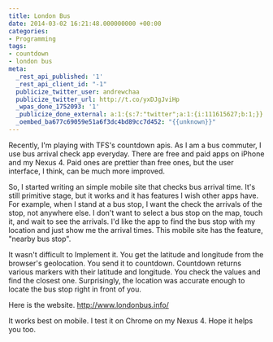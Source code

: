 ```yaml
---
title: London Bus
date: 2014-03-02 16:21:48.000000000 +00:00
categories:
- Programming
tags:
- countdown
- london bus
meta:
  _rest_api_published: '1'
  _rest_api_client_id: "-1"
  publicize_twitter_user: andrewchaa
  publicize_twitter_url: http://t.co/yxDJgJviHp
  _wpas_done_1752093: '1'
  _publicize_done_external: a:1:{s:7:"twitter";a:1:{i:111615627;b:1;}}
  _oembed_ba677c69059e51a6f3dc4bd89cc7d452: "{{unknown}}"
---
```

<p>Recently, I'm playing with TFS's countdown apis. As I am a bus commuter, I use bus arrival check app everyday. There are free and paid apps on iPhone and my Nexus 4. Paid ones are prettier than free ones, but the user interface, I think, can be much more improved. </p>
<p>So, I started writing an simple mobile site that checks bus arrival time. It's still primitive stage, but it works and it has features I wish other apps have. For example, when I stand at a bus stop, I want the check the arrivals of the stop, not anywhere else. I don't want to select a bus stop on the map, touch it, and wait to see the arrivals. I'd like the app to find the bus stop with my location and just show me the arrival times. This mobile site has the feature, "nearby bus stop".</p>
<p>It wasn't difficult to Implement it. You get the latitude and longitude from the browser's geolocation. You send it to countdown. Countdown returns various markers with their latitude and longitude. You check the values and find the closest one. Surprisingly, the location was accurate enough to locate the bus stop right in front of you.</p>
<p>Here is the website. <a title="londonbus" href="http://www.londonbus.info/" target="_blank">http://www.londonbus.info/</a></p>
<p>It works best on mobile. I test it on Chrome on my Nexus 4. Hope it helps you too.  </p>
<p> </p>
